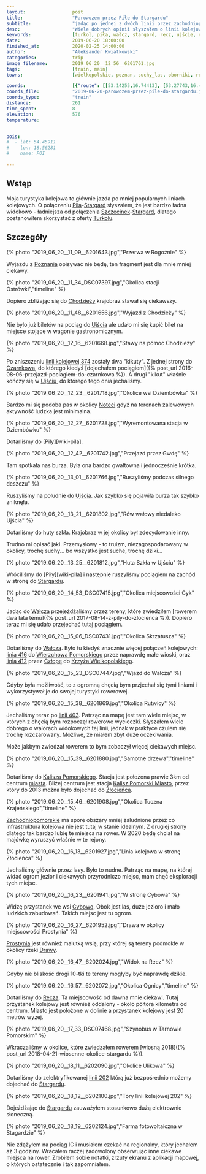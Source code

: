 ```yaml
---
layout:                 post
title:                  "Parowozem przez Piłe do Stargardu"
subtitle:               "jadąc po jednej z dwóch linii przez zachodniopomorskie"
desc:                   "Wiele dobrych opinii słyszałem o linii kolejowej 403 (Piła-Stargard). Gdy pojawiła się oferta Turkolu wiedziałem, że będę chciał z niej skorzystać."
keywords:               [turkol, piła, wałcz, stargard, recz, ujście, noteć, kalisz pomorski]
date:                   2019-06-20 18:00:00
finished_at:            2020-02-25 14:00:00
author:                 "Aleksander Kwiatkowski"
categories:             trip
image_filename:         2019_06_20__12_56__6201761.jpg
tags:                   [train, main]
towns:                  [wielkopolskie, poznan, suchy_las, oborniki, rogozno, budzyn, chodziez, kaczory, pila, ujscie, szydlowo, walcz, tuczno, kalisz_pomorski, drawno, recz, dobrzany, suchan, stargard]

coords:                 [{"route": [[53.14255,16.74413], [53.27743,16.46226], [53.22588,16.32253], [53.30596,15.76154], [53.35148,15.12914], [53.32606,15.03988]], "type": "train"}]
coords_file:            "2019-06-20-parowozem-przez-pile-do-stargardu.json"
coords_type:            "train"
distance:               261
time_spent:             8
elevation:              576
temperature:            


pois:
#  - lat: 54.45911
#    lon: 18.56281
#    name: POI

---
```


[turkol]: http://www.turkol.pl/

[wiki-piła]: https://pl.wikipedia.org/wiki/Pi%C5%82a_(miasto)
[wiki-stargard]: https://pl.wikipedia.org/wiki/Stargard
[wiki-szczecinek]: https://pl.wikipedia.org/wiki/Szczecinek
[wiki-poznan]: https://pl.wikipedia.org/wiki/Pozna%C5%84
[wiki-chodziez]: https://pl.wikipedia.org/wiki/Chodzie%C5%BC
[wiki-ujscie]: https://pl.wikipedia.org/wiki/Uj%C5%9Bcie_(miasto)
[wiki-czarnkow]: https://pl.wikipedia.org/wiki/Czarnk%C3%B3w
[wiki-notec]: https://pl.wikipedia.org/wiki/Note%C4%87
[wiki-walcz]: https://pl.wikipedia.org/wiki/Wa%C5%82cz
[wiki-wierzchowo-pomorskie]: https://pl.wikipedia.org/wiki/Wierzchowo_Pomorskie
[wiki-czlopa]: https://pl.wikipedia.org/wiki/Cz%C5%82opa
[wiki-krzyz]: https://pl.wikipedia.org/wiki/Krzy%C5%BC_Wielkopolski
[wiki-kalisz-pomorski]: https://pl.wikipedia.org/wiki/Kalisz_Pomorski
[wiki-kalisz-pomorski-miasto]: https://pl.wikipedia.org/wiki/Kalisz_Pomorski_Miasto
[wiki-zlocieniec]: https://pl.wikipedia.org/wiki/Z%C5%82ocieniec
[wiki-zachodniopomorskie]: https://pl.wikipedia.org/wiki/Wojew%C3%B3dztwo_zachodniopomorskie
[wiki-cybowo]: https://pl.wikipedia.org/wiki/Cybowo
[wiki-prostynia]: https://pl.wikipedia.org/wiki/Prostynia_(powiat_choszcze%C5%84ski)
[wiki-drawa]: https://pl.wikipedia.org/wiki/Drawa_(dop%C5%82yw_Noteci)
[wiki-recz]: https://pl.wikipedia.org/wiki/Recz
[wiki-linia-374]: https://pl.wikipedia.org/wiki/Linia_kolejowa_nr_374
[wiki-linia-416]: https://pl.wikipedia.org/wiki/Linia_kolejowa_nr_416
[wiki-linia-412]: https://pl.wikipedia.org/wiki/Linia_kolejowa_nr_412
[wiki-linia-403]: https://pl.wikipedia.org/wiki/Linia_kolejowa_nr_403
[wiki-linia-202]: https://pl.wikipedia.org/wiki/Linia_kolejowa_nr_202

## Wstęp

Moja turystyka kolejowa to głównie jazda po mniej popularnych liniach kolejowych.
O połączeniu [Piła][wiki-piła]-[Stargard][wiki-stargard] słyszałem, że jest
bardzo ładna widokowo - ładniejsza od połączenia
[Szczecinek][wiki-szczecinek]-[Stargard][wiki-stargard],
dlatego postanowiłem skorzystać z oferty [Turkolu][turkol].

## Szczegóły

{% photo "2019_06_20__11_09__6201643.jpg","Przerwa w Rogoźnie" %}

Wyjazdu z [Poznania][wiki-poznan] opisywać nie będę, ten fragment jest
dla mnie mniej ciekawy.

{% photo "2019_06_20__11_34_DSC07397.jpg","Okolica stacji Ostrówki","timeline" %}

Dopiero zbliżając się do
[Chodzieży][wiki-chodziez] krajobraz stawał się ciekawszy.

{% photo "2019_06_20__11_48__6201656.jpg","Wyjazd z Chodzieży" %}

Nie było już biletów na pociąg do [Ujścia][wiki-ujscie] ale udało mi się kupić
bilet na miejsce stojące w wagonie gastronomicznym.

{% photo "2019_06_20__12_16__6201668.jpg","Stawy na północ Chodzieży" %}

Po zniszczeniu [linii kolejowej 374][wiki-linia-374] zostały dwa "kikuty".
Z jednej strony do [Czarnkowa][wiki-czarnkow], do którego
kiedyś [dojechałem pociągiem]({% post_url 2016-08-06-przejazd-pociagiem-do-czarnkowa %}).
A drugi "kikut" właśnie kończy się w [Ujściu][wiki-ujscie], do którego tego dnia
jechaliśmy.

{% photo "2019_06_20__12_23__6201718.jpg","Okolice wsi Dziembówka" %}

Bardzo mi się podoba pas w okolicy [Noteci][wiki-notec] gdyż na terenach
zalewowych aktywność ludzka jest minimalna.

{% photo "2019_06_20__12_27__6201728.jpg","Wyremontowana stacja w Dziembówku" %}

Dotarliśmy do [Piły][wiki-pila].

{% photo "2019_06_20__12_42__6201742.jpg","Przejazd przez Gwdę" %}

Tam spotkała nas burza. Była ona bardzo gwałtowna i jednocześnie krótka.

{% photo "2019_06_20__13_01__6201766.jpg","Ruszyliśmy podczas silnego deszczu" %}

Ruszyliśmy na południe do [Ujścia][wiki-ujscie]. Jak szybko się pojawiła burza
tak szybko zniknęła.

{% photo "2019_06_20__13_21__6201802.jpg","Rów wałowy niedaleko Ujścia" %}

Dotarliśmy do huty szkła. Krajobraz w jej okolicy był zdecydowanie inny.

Trudno mi opisać jaki. Przemysłowy - to truizm, niezagospodarowany w okolicy,
trochę suchy... bo wszystko jest suche, trochę dziki...

{% photo "2019_06_20__13_25__6201812.jpg","Huta Szkła w Ujściu" %}

Wróciliśmy do [Piły][wiki-pila] i następnie ruszyliśmy pociągiem na zachód
w stronę do [Stargardu][wiki-stargard].

{% photo "2019_06_20__14_53_DSC07415.jpg","Okolica miejscowości Cyk" %}

Jadąc do [Wałcza][wiki-walcz] przejeżdżaliśmy przez tereny, które zwiedziłem
[rowerem dwa lata temu]({% post_url 2017-08-14-z-pily-do-zlocienca %}).
Dopiero teraz mi się udało przejechać tutaj pociągiem.

{% photo "2019_06_20__15_06_DSC07431.jpg","Okolica Skrzatusza" %}

Dotarliśmy do [Wałcza][wiki-walcz]. Było tu kiedyś znacznie więcej połączeń kolejowych:
[linia 416][wiki-linia-416] do [Wierzchowa Pomorskiego][wiki-wierzchowo-pomorskie]
przez naprawdę małe wioski, oraz [linia 412][wiki-linia-412] przez [Człopę][wiki-czlopa] do
[Krzyża Wielkopolskiego][wiki-krzyz].

{% photo "2019_06_20__15_23_DSC07447.jpg","Wjazd do Wałcza" %}

Gdyby była możliwość, to z ogromną chęcią bym przjechał się tymi liniami i wykorzystywał
je do swojej turystyki rowerowej.

{% photo "2019_06_20__15_38__6201869.jpg","Okolica Rutwicy" %}

Jechaliśmy teraz po [linii 403][wiki-linia-403]. Patrząc na mapę jest tam wiele
miejsc, w których z chęcią bym rozpoczął rowerowe wycieczki. Słyszałem wiele dobrego
o walorach widokowych tej linii, jednak w praktyce czułem się
trochę rozczarowany. Możliwe, że miałem zbyt duże oczekiwania.

Może jakbym zwiedzał rowerem to bym zobaczył więcej ciekawych miejsc.

{% photo "2019_06_20__15_39__6201880.jpg","Samotne drzewa","timeline" %}

Dotarliśmy do [Kalisza Pomorskiego][wiki-kalisz-pomorski]. Stacja jest położona
prawie 3km od centrum [miasta][wiki-kalisz-pomorski]. Bliżej centrum
jest stacja [Kalisz Pomorski Miasto][wiki-kalisz-pomorski-miasto], przez który
do 2013 można było dojechać do [Złocieńca][wiki-zlocieniec].

{% photo "2019_06_20__15_46__6201908.jpg","Okolica Tuczna Krajeńskiego","timeline" %}

[Zachodniopomorskie][wiki-zachodniopomorskie] ma spore obszary mniej zaludnione
przez co infrastruktura kolejowa nie jest tutaj w stanie idealnym. Z drugiej strony
dlatego tak bardzo lubię te miejsca na rower.
W 2020 będę chciał na majówkę wyruszyć właśnie w te rejony.

{% photo "2019_06_20__16_13__6201927.jpg","Linia kolejowa w stronę Złocieńca" %}

Jechaliśmy głównie przez lasy. Było to nudne. Patrząc na mapę, na której widać
ogrom jezior i ciekawych przyrodniczo miejsc, mam chęć eksploracji tych miejsc.

{% photo "2019_06_20__16_23__6201941.jpg","W stronę Cybowa" %}

Widzę przystanek we wsi [Cybowo][wiki-cybowo]. Obok jest las, duże jezioro i mało
ludzkich zabudowań. Takich miejsc jest tu ogrom.

{% photo "2019_06_20__16_27__6201952.jpg","Drawa w okolicy miejscowości Prostynia" %}

[Prostynia][wiki-prostynia] jest również malutką wsią, przy której są
tereny podmokłe w okolicy rzeki [Drawy][wiki-drawa].

{% photo "2019_06_20__16_47__6202024.jpg","Widok na Recz" %}

Gdyby nie bliskość drogi 10-tki te tereny mogłyby być naprawdę dzikie.

{% photo "2019_06_20__16_57__6202072.jpg","Okolica Ognicy","timeline" %}

Dotarliśmy do [Recza][wiki-recz]. Ta miejscowość od dawna mnie ciekawi. Tutaj
przystanek kolejowy jest również oddalony - około półtora kilometra od centrum.
Miasto jest położone w dolinie a przystanek kolejowy jest 20 metrów wyżej.

{% photo "2019_06_20__17_33_DSC07468.jpg","Szynobus w Tarnowie Pomorskim" %}

Wkraczaliśmy w okolice, które zwiedzałem rowerem
[wiosną 2018]({% post_url 2018-04-21-wiosenne-okolice-stargardu %}).

{% photo "2019_06_20__18_11__6202090.jpg","Okolice Ulikowa" %}

Dotarliśmy do zelektryfikowanej [linii 202][wiki-linia-202] którą już bezpośrednio
możemy dojechać do [Stargardu][wiki-stargard].

{% photo "2019_06_20__18_12__6202100.jpg","Tory linii kolejowej 202" %}

Dojeżdżając do [Stargardu][wiki-stargard] zauważyłem stosunkowo dużą
elektrownie słoneczną.

{% photo "2019_06_20__18_19__6202124.jpg","Farma fotowoltaiczna w Stagardzie" %}

Nie zdążyłem na pociąg IC i musiałem czekać na regionalny, który jechałem
aż 3 godziny. Wracałem raczej zadowolony obserwując inne ciekawe miejsca
na rower. Zrobiłem sobie notatki, zrzuty ekranu z aplikacji mapowej, o których
ostatecznie i tak zapomniałem.

